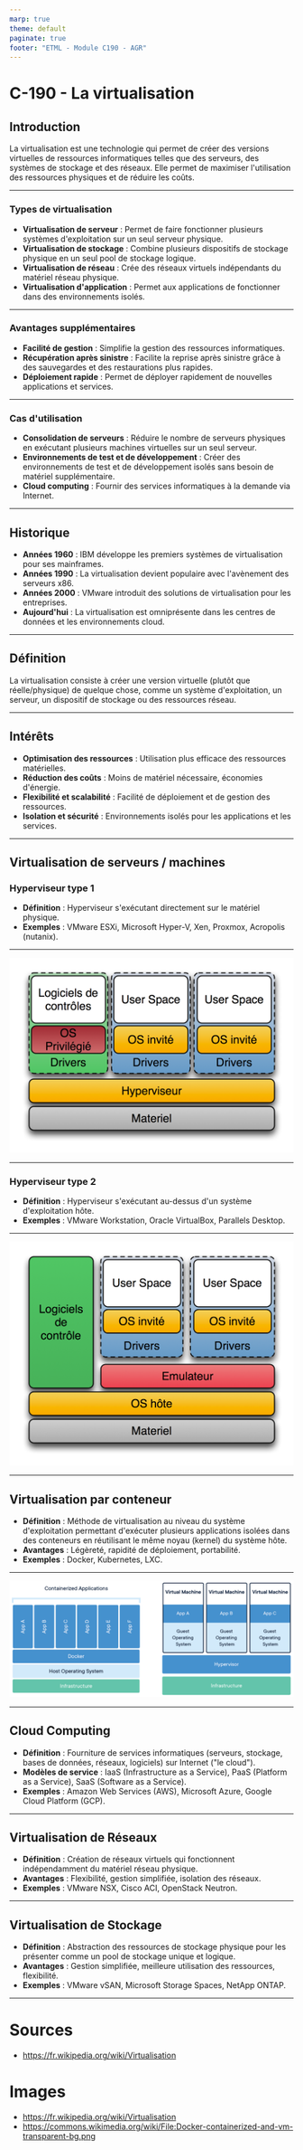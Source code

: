 ```yaml
---
marp: true
theme: default
paginate: true
footer: "ETML - Module C190 - AGR"
---
```

<!-- header: "C-190 - La virtualisation > Introduction" -->
# C-190 - La virtualisation

## Introduction

La virtualisation est une technologie qui permet de créer des versions virtuelles de ressources informatiques telles que des serveurs, des systèmes de stockage et des réseaux. Elle permet de maximiser l'utilisation des ressources physiques et de réduire les coûts.

---
<!-- header: "C-190 - La virtualisation > Introduction" -->
### Types de virtualisation
- **Virtualisation de serveur** : Permet de faire fonctionner plusieurs systèmes d'exploitation sur un seul serveur physique.
- **Virtualisation de stockage** : Combine plusieurs dispositifs de stockage physique en un seul pool de stockage logique.
- **Virtualisation de réseau** : Crée des réseaux virtuels indépendants du matériel réseau physique.
- **Virtualisation d'application** : Permet aux applications de fonctionner dans des environnements isolés.

---
<!-- header: "C-190 - La virtualisation > Introduction" -->
### Avantages supplémentaires
- **Facilité de gestion** : Simplifie la gestion des ressources informatiques.
- **Récupération après sinistre** : Facilite la reprise après sinistre grâce à des sauvegardes et des restaurations plus rapides.
- **Déploiement rapide** : Permet de déployer rapidement de nouvelles applications et services.

---
<!-- header: "C-190 - La virtualisation > Introduction" -->
### Cas d'utilisation
- **Consolidation de serveurs** : Réduire le nombre de serveurs physiques en exécutant plusieurs machines virtuelles sur un seul serveur.
- **Environnements de test et de développement** : Créer des environnements de test et de développement isolés sans besoin de matériel supplémentaire.
- **Cloud computing** : Fournir des services informatiques à la demande via Internet.

---

<!-- header: "C-190 - La virtualisation > Historique" -->
## Historique

- **Années 1960** : IBM développe les premiers systèmes de virtualisation pour ses mainframes.
- **Années 1990** : La virtualisation devient populaire avec l'avènement des serveurs x86.
- **Années 2000** : VMware introduit des solutions de virtualisation pour les entreprises.
- **Aujourd'hui** : La virtualisation est omniprésente dans les centres de données et les environnements cloud.

---

<!-- header: "C-190 - La virtualisation > Définition" -->
## Définition

La virtualisation consiste à créer une version virtuelle (plutôt que réelle/physique) de quelque chose, comme un système d'exploitation, un serveur, un dispositif de stockage ou des ressources réseau.

---

<!-- header: "C-190 - La virtualisation > Intérêts" -->
## Intérêts

- **Optimisation des ressources** : Utilisation plus efficace des ressources matérielles.
- **Réduction des coûts** : Moins de matériel nécessaire, économies d'énergie.
- **Flexibilité et scalabilité** : Facilité de déploiement et de gestion des ressources.
- **Isolation et sécurité** : Environnements isolés pour les applications et les services.

---

<!-- header: "C-190 - La virtualisation > Virtualisation de serveurs / machines" -->
## Virtualisation de serveurs / machines

### Hyperviseur type 1

- **Définition** : Hyperviseur s'exécutant directement sur le matériel physique.
- **Exemples** : VMware ESXi, Microsoft Hyper-V, Xen, Proxmox, Acropolis (nutanix).

---

![bg fit](./img/Diagramme_ArchiHyperviseur-Type1.png)




---

<!-- header: "C-190 - La virtualisation > Virtualisation de serveurs / machines" -->
### Hyperviseur type 2

- **Définition** : Hyperviseur s'exécutant au-dessus d'un système d'exploitation hôte.
- **Exemples** : VMware Workstation, Oracle VirtualBox, Parallels Desktop.

---

![bg fit](./img/Diagramme_ArchiEmulateur_Type2.png)

---

<!-- header: "C-190 - La virtualisation > Virtualisation par conteneur" -->
## Virtualisation par conteneur

- **Définition** : Méthode de virtualisation au niveau du système d'exploitation permettant d'exécuter plusieurs applications isolées dans des conteneurs en réutilisant le même noyau (kernel) du système hôte.
- **Avantages** : Légèreté, rapidité de déploiement, portabilité.
- **Exemples** : Docker, Kubernetes, LXC.

---

![bg fit](./img/Docker-containerized-and-vm-transparent-bg.png)

---

<!-- header: "C-190 - La virtualisation > Cloud Computing" -->
## Cloud Computing

- **Définition** : Fourniture de services informatiques (serveurs, stockage, bases de données, réseaux, logiciels) sur Internet ("le cloud").
- **Modèles de service** : IaaS (Infrastructure as a Service), PaaS (Platform as a Service), SaaS (Software as a Service).
- **Exemples** : Amazon Web Services (AWS), Microsoft Azure, Google Cloud Platform (GCP).

---

<!-- header: "C-190 - La virtualisation > Virtualisation de Réseaux" -->
## Virtualisation de Réseaux

- **Définition** : Création de réseaux virtuels qui fonctionnent indépendamment du matériel réseau physique.
- **Avantages** : Flexibilité, gestion simplifiée, isolation des réseaux.
- **Exemples** : VMware NSX, Cisco ACI, OpenStack Neutron.

---

<!-- header: "C-190 - La virtualisation > Virtualisation de Stockage" -->
## Virtualisation de Stockage

- **Définition** : Abstraction des ressources de stockage physique pour les présenter comme un pool de stockage unique et logique.
- **Avantages** : Gestion simplifiée, meilleure utilisation des ressources, flexibilité.
- **Exemples** : VMware vSAN, Microsoft Storage Spaces, NetApp ONTAP.

---
<!-- header: "C190 - La virtualisation > Sources" -->
# Sources
- https://fr.wikipedia.org/wiki/Virtualisation

# Images 
- https://fr.wikipedia.org/wiki/Virtualisation
- https://commons.wikimedia.org/wiki/File:Docker-containerized-and-vm-transparent-bg.png




